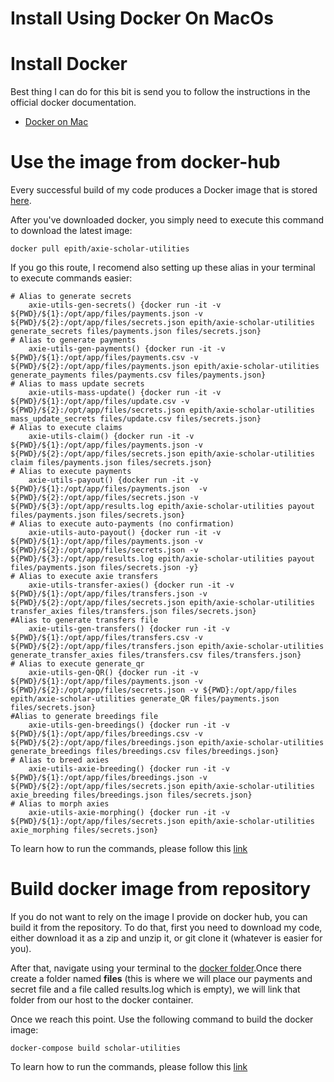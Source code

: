 # Install Using Docker On MacOs

# Install Docker
Best thing I can do for this bit is send you to follow the instructions in the official docker documentation.

- [Docker on Mac](https://docs.docker.com/desktop/mac/install/)


# Use the image from docker-hub

Every successful build of my code produces a Docker image that is stored [here](https://hub.docker.com/r/epith/axie-scholar-utilities).

After you've downloaded docker, you simply need to execute this command to download the latest image:

    docker pull epith/axie-scholar-utilities

If you go this route, I recomend also setting up these alias in your terminal to execute commands easier:

    # Alias to generate secrets
        axie-utils-gen-secrets() {docker run -it -v ${PWD}/${1}:/opt/app/files/payments.json -v ${PWD}/${2}:/opt/app/files/secrets.json epith/axie-scholar-utilities generate_secrets files/payments.json files/secrets.json}
    # Alias to generate payments
        axie-utils-gen-payments() {docker run -it -v ${PWD}/${1}:/opt/app/files/payments.csv -v ${PWD}/${2}:/opt/app/files/payments.json epith/axie-scholar-utilities generate_payments files/payments.csv files/payments.json}
    # Alias to mass update secrets
        axie-utils-mass-update() {docker run -it -v ${PWD}/${1}:/opt/app/files/update.csv -v ${PWD}/${2}:/opt/app/files/secrets.json epith/axie-scholar-utilities mass_update_secrets files/update.csv files/secrets.json}
    # Alias to execute claims
        axie-utils-claim() {docker run -it -v ${PWD}/${1}:/opt/app/files/payments.json -v ${PWD}/${2}:/opt/app/files/secrets.json epith/axie-scholar-utilities claim files/payments.json files/secrets.json}
    # Alias to execute payments
        axie-utils-payout() {docker run -it -v ${PWD}/${1}:/opt/app/files/payments.json  -v ${PWD}/${2}:/opt/app/files/secrets.json -v ${PWD}/${3}:/opt/app/results.log epith/axie-scholar-utilities payout files/payments.json files/secrets.json}
    # Alias to execute auto-payments (no confirmation)
        axie-utils-auto-payout() {docker run -it -v ${PWD}/${1}:/opt/app/files/payments.json -v ${PWD}/${2}:/opt/app/files/secrets.json -v ${PWD}/${3}:/opt/app/results.log epith/axie-scholar-utilities payout files/payments.json files/secrets.json -y}
    # Alias to execute axie transfers
        axie-utils-transfer-axies() {docker run -it -v ${PWD}/${1}:/opt/app/files/transfers.json -v ${PWD}/${2}:/opt/app/files/secrets.json epith/axie-scholar-utilities transfer_axies files/transfers.json files/secrets.json}
    #Alias to generate transfers file
        axie-utils-gen-transfers() {docker run -it -v ${PWD}/${1}:/opt/app/files/transfers.csv -v ${PWD}/${2}:/opt/app/files/transfers.json epith/axie-scholar-utilities generate_transfer_axies files/transfers.csv files/transfers.json}
    # Alias to execute generate_qr
        axie-utils-gen-QR() {docker run -it -v ${PWD}/${1}:/opt/app/files/payments.json -v ${PWD}/${2}:/opt/app/files/secrets.json -v ${PWD}:/opt/app/files epith/axie-scholar-utilities generate_QR files/payments.json files/secrets.json}
    #Alias to generate breedings file
        axie-utils-gen-breedings() {docker run -it -v ${PWD}/${1}:/opt/app/files/breedings.csv -v ${PWD}/${2}:/opt/app/files/breedings.json epith/axie-scholar-utilities generate_breedings files/breedings.csv files/breedings.json}
    # Alias to breed axies
        axie-utils-axie-breeding() {docker run -it -v ${PWD}/${1}:/opt/app/files/breedings.json -v ${PWD}/${2}:/opt/app/files/secrets.json epith/axie-scholar-utilities axie_breeding files/breedings.json files/secrets.json}
    # Alias to morph axies
        axie-utils-axie-morphing() {docker run -it -v ${PWD}/${1}:/opt/app/files/secrets.json epith/axie-scholar-utilities axie_morphing files/secrets.json}


To learn how to run the commands, please follow this [link](../pages/docker_hub_cmds.html)


# Build docker image from repository

If you do not want to rely on the image I provide on docker hub, you can build it from the repository.
To do that, first you need to download my code, either download it as a zip and unzip it, or git clone it (whatever is easier for you).

After that, navigate using your terminal to the [docker folder](axie-scholar-utilities/docker).Once there create a folder named **files** (this is where we will place our payments and secret file and a file called results.log which is empty), we will link that folder from our host to the docker container.

Once we reach this point. Use the following command to build the docker image:

    docker-compose build scholar-utilities

To learn how to run the commands, please follow this [link](../pages/docker_compose_cmds.html)
